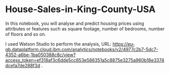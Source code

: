 # House-Sales-in-King-County-USA

In this notebook, you will analyse and predict housing prices using attributes or features such as square footage, number of bedrooms, number of floors and so on.

I used Watson Studio to perform the analysis, URL: https://eu-gb.dataplatform.cloud.ibm.com/analytics/notebooks/v2/4977c2b7-5dc7-4352-a6be-1ba050388c8c/view?access_token=ef318af3c6dde5cc853e586351a5c8875e3275a960b18e3374dcefa7de288f3d . 
